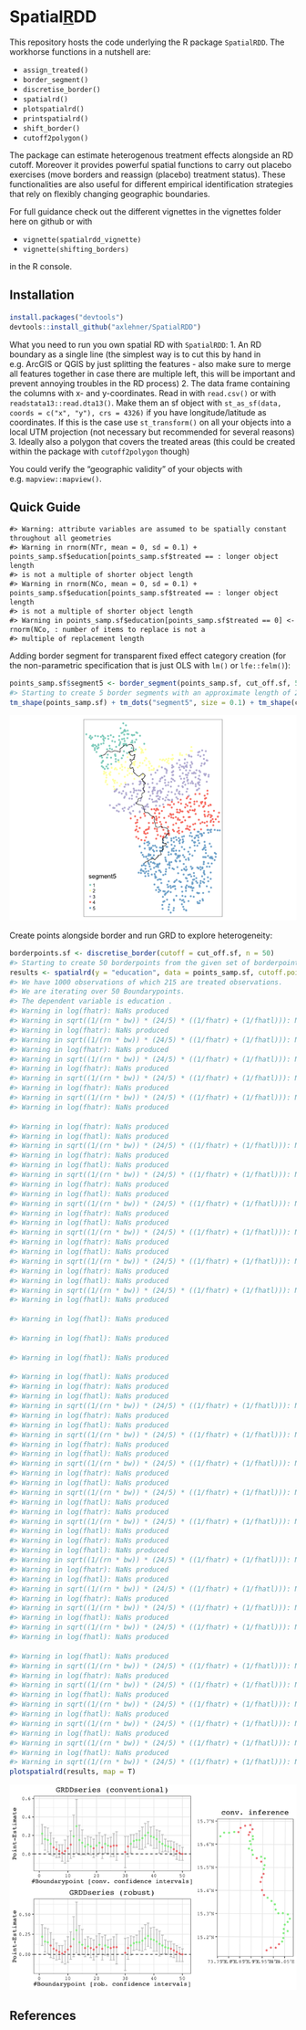 
<!-- README.md is generated from README.Rmd. Please edit the latter file - rmarkdown::render('README.Rmd', output_format = 'github_document', output_file = 'README.md') -->

# Spatial[R]()DD

This repository hosts the code underlying the R package `SpatialRDD`.
The workhorse functions in a nutshell are:

  - `assign_treated()`
  - `border_segment()`
  - `discretise_border()`
  - `spatialrd()`
  - `plotspatialrd()`
  - `printspatialrd()`
  - `shift_border()`
  - `cutoff2polygon()`

The package can estimate heterogenous treatment effects alongside an RD
cutoff. Moreover it provides powerful spatial functions to carry out
placebo exercises (move borders and reassign (placebo) treatment
status). These functionalities are also useful for different empirical
identification strategies that rely on flexibly changing geographic
boundaries.

For full guidance check out the different vignettes in the vignettes
folder here on github or with

  - `vignette(spatialrdd_vignette)`
  - `vignette(shifting_borders)`

in the R console.

## Installation

``` r
install.packages("devtools")
devtools::install_github("axlehner/SpatialRDD")
```

What you need to run you own spatial RD with `SpatialRDD`: 1. An RD
boundary as a single line (the simplest way is to cut this by hand in
e.g. ArcGIS or QGIS by just splitting the features - also make sure to
merge all features together in case there are multiple left, this will
be important and prevent annoying troubles in the RD process) 2. The
data frame containing the columns with x- and y-coordinates. Read in
with `read.csv()` or with `readstata13::read.dta13()`. Make them an sf
object with `st_as_sf(data, coords = c("x", "y"), crs = 4326)` if you
have longitude/latitude as coordinates. If this is the case use
`st_transform()` on all your objects into a local UTM projection (not
necessary but recommended for several reasons) 3. Ideally also a polygon
that covers the treated areas (this could be created within the package
with `cutoff2polygon` though)

You could verify the “geographic validity” of your objects with
e.g. `mapview::mapview()`.

## Quick Guide

    #> Warning: attribute variables are assumed to be spatially constant throughout all geometries
    #> Warning in rnorm(NTr, mean = 0, sd = 0.1) + points_samp.sf$education[points_samp.sf$treated == : longer object length
    #> is not a multiple of shorter object length
    #> Warning in rnorm(NCo, mean = 0, sd = 0.1) + points_samp.sf$education[points_samp.sf$treated == : longer object length
    #> is not a multiple of shorter object length
    #> Warning in points_samp.sf$education[points_samp.sf$treated == 0] <- rnorm(NCo, : number of items to replace is not a
    #> multiple of replacement length

Adding border segment for transparent fixed effect category creation
(for the non-parametric specification that is just OLS with `lm()` or
`lfe::felm()`):

``` r
points_samp.sf$segment5 <- border_segment(points_samp.sf, cut_off.sf, 5)
#> Starting to create 5 border segments with an approximate length of 26 kilometres each.
tm_shape(points_samp.sf) + tm_dots("segment5", size = 0.1) + tm_shape(cut_off.sf) + tm_lines()
```

![](man/figures/README-border_segment-1.png)<!-- -->

Create points alongside border and run GRD to explore heterogeneity:

``` r
borderpoints.sf <- discretise_border(cutoff = cut_off.sf, n = 50)
#> Starting to create 50 borderpoints from the given set of borderpoints. Approximately every 3 kilometres we can run an estimation then.
results <- spatialrd(y = "education", data = points_samp.sf, cutoff.points = borderpoints.sf, treated = "treated", minobs = 10)
#> We have 1000 observations of which 215 are treated observations.
#> We are iterating over 50 Boundarypoints.
#> The dependent variable is education .
#> Warning in log(fhatr): NaNs produced
#> Warning in sqrt((1/(rn * bw)) * (24/5) * ((1/fhatr) + (1/fhatl))): NaNs produced
#> Warning in log(fhatr): NaNs produced
#> Warning in sqrt((1/(rn * bw)) * (24/5) * ((1/fhatr) + (1/fhatl))): NaNs produced
#> Warning in log(fhatr): NaNs produced
#> Warning in sqrt((1/(rn * bw)) * (24/5) * ((1/fhatr) + (1/fhatl))): NaNs produced
#> Warning in log(fhatr): NaNs produced
#> Warning in sqrt((1/(rn * bw)) * (24/5) * ((1/fhatr) + (1/fhatl))): NaNs produced
#> Warning in log(fhatr): NaNs produced
#> Warning in sqrt((1/(rn * bw)) * (24/5) * ((1/fhatr) + (1/fhatl))): NaNs produced
#> Warning in log(fhatr): NaNs produced

#> Warning in log(fhatr): NaNs produced
#> Warning in log(fhatl): NaNs produced
#> Warning in sqrt((1/(rn * bw)) * (24/5) * ((1/fhatr) + (1/fhatl))): NaNs produced
#> Warning in log(fhatr): NaNs produced
#> Warning in log(fhatl): NaNs produced
#> Warning in sqrt((1/(rn * bw)) * (24/5) * ((1/fhatr) + (1/fhatl))): NaNs produced
#> Warning in log(fhatr): NaNs produced
#> Warning in log(fhatl): NaNs produced
#> Warning in sqrt((1/(rn * bw)) * (24/5) * ((1/fhatr) + (1/fhatl))): NaNs produced
#> Warning in log(fhatr): NaNs produced
#> Warning in log(fhatl): NaNs produced
#> Warning in sqrt((1/(rn * bw)) * (24/5) * ((1/fhatr) + (1/fhatl))): NaNs produced
#> Warning in log(fhatr): NaNs produced
#> Warning in log(fhatl): NaNs produced
#> Warning in sqrt((1/(rn * bw)) * (24/5) * ((1/fhatr) + (1/fhatl))): NaNs produced
#> Warning in log(fhatr): NaNs produced
#> Warning in log(fhatl): NaNs produced
#> Warning in sqrt((1/(rn * bw)) * (24/5) * ((1/fhatr) + (1/fhatl))): NaNs produced
#> Warning in log(fhatl): NaNs produced

#> Warning in log(fhatl): NaNs produced

#> Warning in log(fhatl): NaNs produced

#> Warning in log(fhatl): NaNs produced

#> Warning in log(fhatl): NaNs produced
#> Warning in log(fhatr): NaNs produced
#> Warning in log(fhatl): NaNs produced
#> Warning in sqrt((1/(rn * bw)) * (24/5) * ((1/fhatr) + (1/fhatl))): NaNs produced
#> Warning in log(fhatr): NaNs produced
#> Warning in log(fhatl): NaNs produced
#> Warning in sqrt((1/(rn * bw)) * (24/5) * ((1/fhatr) + (1/fhatl))): NaNs produced
#> Warning in log(fhatr): NaNs produced
#> Warning in log(fhatl): NaNs produced
#> Warning in sqrt((1/(rn * bw)) * (24/5) * ((1/fhatr) + (1/fhatl))): NaNs produced
#> Warning in log(fhatr): NaNs produced
#> Warning in log(fhatl): NaNs produced
#> Warning in sqrt((1/(rn * bw)) * (24/5) * ((1/fhatr) + (1/fhatl))): NaNs produced
#> Warning in log(fhatl): NaNs produced
#> Warning in log(fhatr): NaNs produced
#> Warning in sqrt((1/(rn * bw)) * (24/5) * ((1/fhatr) + (1/fhatl))): NaNs produced
#> Warning in log(fhatl): NaNs produced
#> Warning in log(fhatr): NaNs produced
#> Warning in log(fhatl): NaNs produced
#> Warning in sqrt((1/(rn * bw)) * (24/5) * ((1/fhatr) + (1/fhatl))): NaNs produced
#> Warning in log(fhatr): NaNs produced
#> Warning in log(fhatl): NaNs produced
#> Warning in sqrt((1/(rn * bw)) * (24/5) * ((1/fhatr) + (1/fhatl))): NaNs produced
#> Warning in log(fhatr): NaNs produced
#> Warning in sqrt((1/(rn * bw)) * (24/5) * ((1/fhatr) + (1/fhatl))): NaNs produced
#> Warning in log(fhatl): NaNs produced
#> Warning in sqrt((1/(rn * bw)) * (24/5) * ((1/fhatr) + (1/fhatl))): NaNs produced
#> Warning in log(fhatl): NaNs produced

#> Warning in log(fhatl): NaNs produced
#> Warning in sqrt((1/(rn * bw)) * (24/5) * ((1/fhatr) + (1/fhatl))): NaNs produced
#> Warning in log(fhatr): NaNs produced
#> Warning in sqrt((1/(rn * bw)) * (24/5) * ((1/fhatr) + (1/fhatl))): NaNs produced
#> Warning in log(fhatl): NaNs produced
#> Warning in sqrt((1/(rn * bw)) * (24/5) * ((1/fhatr) + (1/fhatl))): NaNs produced
#> Warning in log(fhatl): NaNs produced
#> Warning in sqrt((1/(rn * bw)) * (24/5) * ((1/fhatr) + (1/fhatl))): NaNs produced
#> Warning in log(fhatl): NaNs produced
#> Warning in sqrt((1/(rn * bw)) * (24/5) * ((1/fhatr) + (1/fhatl))): NaNs produced
#> Warning in log(fhatl): NaNs produced
#> Warning in sqrt((1/(rn * bw)) * (24/5) * ((1/fhatr) + (1/fhatl))): NaNs produced
plotspatialrd(results, map = T)
```

![](man/figures/README-grd-1.png)<!-- -->

## References
